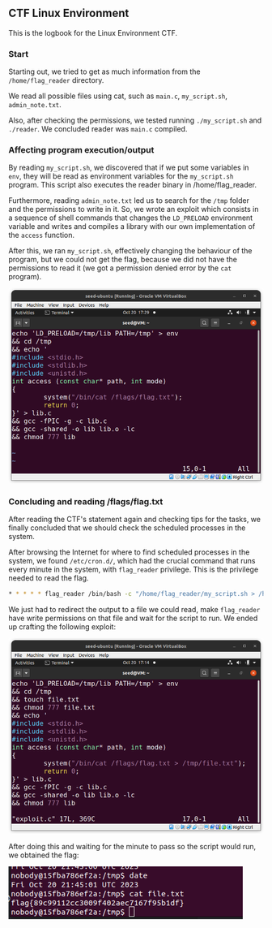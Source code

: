 ## CTF Linux Environment

This is the logbook for the Linux Environment CTF.

### Start

Starting out, we tried to get as much information from the
`/home/flag_reader` directory.

We read all possible files using cat, such as `main.c`, `my_script.sh`, `admin_note.txt`.

Also, after checking the permissions, we tested running `./my_script.sh` and `./reader`. We concluded reader was `main.c` compiled.

### Affecting program execution/output

By reading `my_script.sh`, we discovered that if we put some variables in `env`, they will be read as environment variables for the `my_script.sh` program. This script also executes the reader binary in /home/flag_reader.

Furthermore, reading `admin_note.txt` led us to search for the `/tmp` folder and the permissions to write in it.
So, we wrote an exploit which consists in a sequence of shell commands that changes the `LD_PRELOAD` environment variable and writes and compiles a library with our own implementation of the `access` function.

After this, we ran `my_script.sh`, effectively changing the behaviour of the program, but we could not get the flag, because we did not have the permissions to read it (we got a permission denied error by the `cat` program).

![Linux CTF first exploit](images/linux_ctf_first_try.png)

### Concluding and reading /flags/flag.txt

After reading the CTF's statement again and checking tips for the tasks, we finally concluded that we should check the scheduled processes in the system.

After browsing the Internet for where to find scheduled processes in the system, we found `/etc/cron.d/`, which had the crucial command that runs every minute in the system, with `flag_reader` privilege. This is the privilege needed to read the flag.

```bash
* * * * * flag_reader /bin/bash -c "/home/flag_reader/my_script.sh > /home/flag_reader/last_log"
```

We just had to redirect the output to a file we could read, make `flag_reader` have write permissions on that file and wait for the script to run. We ended up crafting the following exploit:

![Linux CTF exploit](images/linux_ctf_exploit.png)


After doing this and waiting for the minute to pass so the script would run, we obtained the flag:

![Flag here](flag_ctf4.png)
